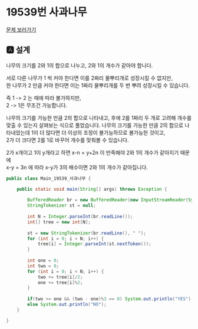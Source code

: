 # 19539번 사과나무
[문제 보러가기](https://www.acmicpc.net/problem/19539)

## 🅰 설계

나무의 크기를 2와 1의 합으로 나누고, 2와 1의 개수가 같아야 합니다.

서로 다른 나무가 1 씩 커야 한다면 이를 2짜리 물뿌리개로 성장시킬 수 없지만,   
한 나무가 2 만큼 커야 한다면 이는 1짜리 물뿌리개를 두 번 뿌려 성장시킬 수 있습니다.

즉 1 -> 2 는 때에 따라 불가하지만,   
2 -> 1은 무조건 가능합니다.

나무의 크기를 가능한 만큼 2의 합으로 나타내고, 후에 2를 1짜리 두 개로 고려해 개수를 맞출 수 있는지 살펴보는 식으로 풀었습니다.
나무의 크기를 가능한 만큼 2의 합으로 나타내었는데 1이 더 많다면 더 이상의 조정이 불가능하므로 불가능한 것이고,   
2가 더 크다면 2를 1로 바꾸어 개수를 맞춰볼 수 있습니다.

2가 x개이고 1이 y개라고 하면
x-n = y+2n 이 만족해야 2와 1의 개수가 같아지기 때문에   
x-y = 3n 에 따라 x-y가 3의 배수이면 2와 1의 개수가 같아집니다.

```java
public class Main_19539_사과나무 {

	public static void main(String[] args) throws Exception {
		
		BufferedReader br = new BufferedReader(new InputStreamReader(System.in));
		StringTokenizer st = null;
		
		int N = Integer.parseInt(br.readLine());
		int[] tree = new int[N];
		
		st = new StringTokenizer(br.readLine(), " ");
		for (int i = 0; i < N; i++) {
			tree[i] = Integer.parseInt(st.nextToken());
		}
		
		int one = 0;
		int two = 0;
		for (int i = 0; i < N; i++) {
			two += tree[i]/2;
			one += tree[i]%2;
		}
		
		if(two >= one && (two - one)%3 == 0) System.out.println("YES");
		else System.out.println("NO");
	}

}
```
